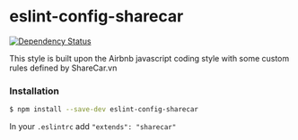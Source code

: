 eslint-config-sharecar
========================
[![Dependency Status](https://img.shields.io/david/dylang/npm-check.svg)](https://david-dm.org/boylove142/eslint-config-sharecar)

This style is built upon the Airbnb javascript coding style with some custom rules defined by ShareCar.vn

### Installation

```bash
$ npm install --save-dev eslint-config-sharecar
```

In your `.eslintrc` add `"extends": "sharecar"`
